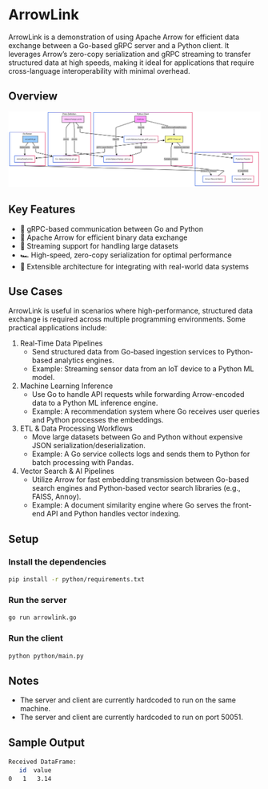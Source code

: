 # ArrowLink

ArrowLink is a demonstration of using Apache Arrow for efficient data exchange between a Go-based gRPC server and a Python client. It leverages Arrow’s zero-copy serialization and gRPC streaming to transfer structured data at high speeds, making it ideal for applications that require cross-language interoperability with minimal overhead.

## Overview

![Overview](docs/arrowlink.png)

## Key Features

- 🚀 gRPC-based communication between Go and Python
- 🔄 Apache Arrow for efficient binary data exchange
- 📡 Streaming support for handling large datasets
- 🏎 High-speed, zero-copy serialization for optimal performance
- 🔧 Extensible architecture for integrating with real-world data systems

## Use Cases

ArrowLink is useful in scenarios where high-performance, structured data exchange is required across multiple programming environments. Some practical applications include:

1. Real-Time Data Pipelines
   - Send structured data from Go-based ingestion services to Python-based analytics engines.
   - Example: Streaming sensor data from an IoT device to a Python ML model.
2. Machine Learning Inference
   - Use Go to handle API requests while forwarding Arrow-encoded data to a Python ML inference engine.
   - Example: A recommendation system where Go receives user queries and Python processes the embeddings.
3. ETL & Data Processing Workflows
   - Move large datasets between Go and Python without expensive JSON serialization/deserialization.
   - Example: A Go service collects logs and sends them to Python for batch processing with Pandas.
4. Vector Search & AI Pipelines
   - Utilize Arrow for fast embedding transmission between Go-based search engines and Python-based vector search libraries (e.g., FAISS, Annoy).
   - Example: A document similarity engine where Go serves the front-end API and Python handles vector indexing.

## Setup

### Install the dependencies

```bash
pip install -r python/requirements.txt
```

### Run the server

```bash
go run arrowlink.go
```

### Run the client

```bash
python python/main.py
```

## Notes

- The server and client are currently hardcoded to run on the same machine.
- The server and client are currently hardcoded to run on port 50051.

## Sample Output

```bash
Received DataFrame:
   id  value
0   1   3.14
```
